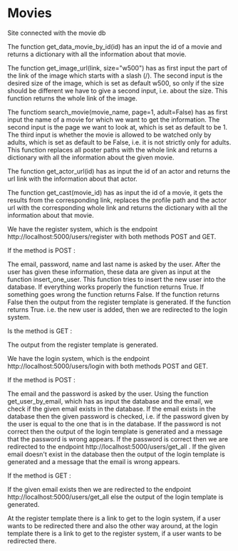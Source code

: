 # Movies
Site connected with the movie db 

The function get_data_movie_by_id(id) has an input the id of a movie and returns a dictionary with all the information about that movie. 

The function get_image_url(link, size="w500") has as first input the part of the link of the image which starts with a slash (/). The second input is the desired size of the image, which is set as default w500, so only if the size should be different we have to give a second input, i.e. about the size. This function returns the whole link of the image. 

The functiom search_movie(movie_name, page=1, adult=False) has as first input the name of a movie for which we want to get the information. The second input is the page we want to look at, which is set as default to be 1. The third input is whether the movie is allowed to be watched only by adults, which is set as default to be False, i.e. it is not strictly only for adults. This function replaces all poster paths with the whole link and returns a dictionary with all the information about the given movie. 

The function get_actor_url(id) has as input the id of an actor and returns the url link with the information about that actor. 

The function get_cast(movie_id) has as input the id of a movie, it gets the results from the corresponding link, replaces the profile path and the actor url with the corresponding whole link and returns the dictionary with all the information about that movie. 


We have the register system, which is the endpoint http://localhost:5000/users/register with both methods POST and GET. 

If the method is POST : 

The email, password, name and last name is asked by the user. After the user has given these information, these data are given as input at the function insert_one_user. This function tries to insert the new user into the database. If everything works properly the function returns True. If something goes wrong the function returns False. 
If the function returns False then the output from the register template is generated. 
If the function returns True. i.e. the new user is added, then we are redirected to the login system.  

Is the method is GET : 

The output from the register template is generated. 


We have the login system, which is the endpoint http://localhost:5000/users/login with both methods POST and GET.  

If the method is POST : 

The email and the password is asked by the user. Using the function get_user_by_email, which has as input the database and the email, we check if the given email exists in the database. 
If the email exists in the database then the given password is checked, i.e. if the password given by the user is equal to the one that is in the database. If the password is not correct then the output of the login template is generated and a message that the password is wrong appears. 
If the password is correct then we are redirected to the endpoint http://localhost:5000/users/get_all . 
If the given email doesn't exist in the database then the output of the login template is generated and a message that the email is wrong appears. 

If the method is GET : 

If the given email exists then we are redirected to the endpoint http://localhost:5000/users/get_all else the output of the login template is generated. 


At the register template there is a link to get to the login system, if a user wants to be redirected there and also the other way around, at the login template there is a link to get to the register system, if a user wants to be redirected there. 